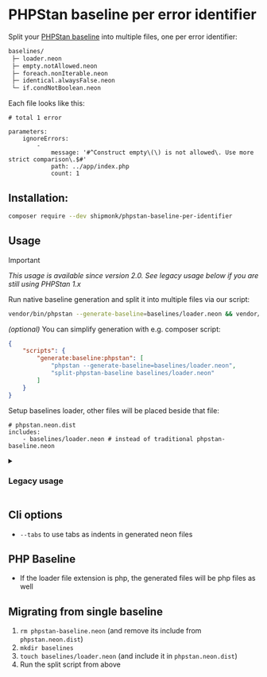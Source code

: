 # PHPStan baseline per error identifier

Split your [PHPStan baseline](https://phpstan.org/user-guide/baseline) into multiple files, one per error identifier:

```txt
baselines/
 ├─ loader.neon
 ├─ empty.notAllowed.neon
 ├─ foreach.nonIterable.neon
 ├─ identical.alwaysFalse.neon
 └─ if.condNotBoolean.neon
```

Each file looks like this:

```neon
# total 1 error

parameters:
    ignoreErrors:
        -
            message: '#^Construct empty\(\) is not allowed\. Use more strict comparison\.$#'
            path: ../app/index.php
            count: 1
```

## Installation:

```sh
composer require --dev shipmonk/phpstan-baseline-per-identifier
```

## Usage

> [!IMPORTANT]
> _This usage is available since version 2.0. See legacy usage below if you are still using PHPStan 1.x_

Run native baseline generation and split it into multiple files via our script:
```sh
vendor/bin/phpstan --generate-baseline=baselines/loader.neon && vendor/bin/split-phpstan-baseline baselines/loader.neon
```

_(optional)_ You can simplify generation with e.g. composer script:
```json
{
    "scripts": {
        "generate:baseline:phpstan": [
            "phpstan --generate-baseline=baselines/loader.neon",
            "split-phpstan-baseline baselines/loader.neon"
        ]
    }
}
```

Setup baselines loader, other files will be placed beside that file:
```neon
# phpstan.neon.dist
includes:
    - baselines/loader.neon # instead of traditional phpstan-baseline.neon
```

<details>
<summary><h3>Legacy usage</h3></summary>

> _This usage is deprecated since 2.0, but it works in all versions. Downside is that it cannot utilize result cache_

Setup where your baseline files should be stored and include its loader:
```neon
# phpstan.neon.dist
includes:
    - vendor/shipmonk/phpstan-baseline-per-identifier/extension.neon # or use extension-installer
    - baselines/loader.neon

parameters:
    shipmonkBaselinePerIdentifier:
        directory: %currentWorkingDirectory%/baselines
        indent: '    '
```

Prepare composer script to simplify generation:

```json
{
    "scripts": {
        "generate:baseline:phpstan": [
            "rm baselines/*.neon",
            "touch baselines/loader.neon",
            "phpstan analyse --error-format baselinePerIdentifier"
        ]
    }
}
```

</details>

## Cli options
- ``--tabs`` to use tabs as indents in generated neon files

## PHP Baseline
- If the loader file extension is php, the generated files will be php files as well

## Migrating from single baseline

1. `rm phpstan-baseline.neon` (and remove its include from `phpstan.neon.dist`)
2. `mkdir baselines`
3. `touch baselines/loader.neon`  (and include it in `phpstan.neon.dist`)
4. Run the split script from above

